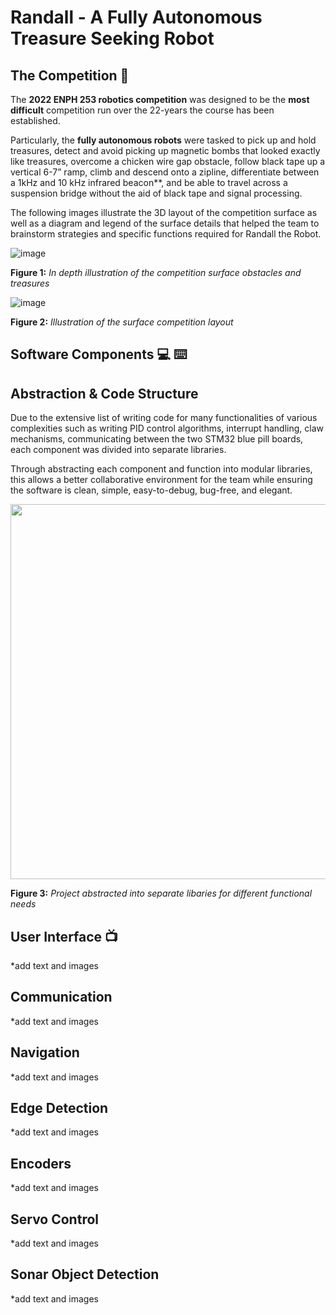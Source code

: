 # Randall - A Fully Autonomous Treasure Seeking Robot

## The Competition :game_die:	
The **2022 ENPH 253 robotics competition** was designed to be the **most difficult** competition run over the 22-years the course has been established.  

Particularly, the **fully autonomous robots** were tasked to pick up and hold treasures, detect and avoid picking up magnetic bombs that looked exactly like treasures, overcome a chicken wire gap obstacle, follow black tape up a vertical 6-7” ramp, climb and descend onto a zipline, differentiate between a 1kHz and 10 kHz infrared beacon**, and be able to travel across a suspension bridge without the aid of black tape and signal processing. 

The following images illustrate the 3D layout of the competition surface as well as a diagram and legend of the surface details that helped the team to brainstorm strategies and specific functions required for Randall the Robot.

![image](https://user-images.githubusercontent.com/68613171/211223301-05f6ff98-2417-4f58-953b-05c52193fdb2.png)

**Figure 1:** _In depth illustration of the competition surface obstacles and treasures_

![image](https://user-images.githubusercontent.com/68613171/211223319-c9eca6b5-241b-49a8-a14e-0a2748117954.png)

**Figure 2:** _Illustration of the surface competition layout_

## Software Components :computer:	⌨️

## Abstraction & Code Structure 
Due to the extensive list of writing code for many functionalities of various complexities such as writing PID control algorithms, interrupt handling, claw mechanisms,  communicating between the two STM32 blue pill boards, each component was divided into separate libraries.

Through abstracting each component and function into modular libraries, this allows a better collaborative environment for the team while ensuring the software is clean, simple, easy-to-debug, bug-free, and elegant.

<img src = "https://user-images.githubusercontent.com/68613171/211224368-bd1b3522-ac0f-44d0-ba4b-c830fd7176af.png" width ="700" height="600">

**Figure 3:** _Project abstracted into separate libaries for different functional needs_


## User Interface :tv:	

*add text and images 

## Communication

*add text and images 


## Navigation

*add text and images 


## Edge Detection

*add text and images 


## Encoders 

*add text and images 


## Servo Control

*add text and images 


## Sonar Object Detection 

*add text and images 













